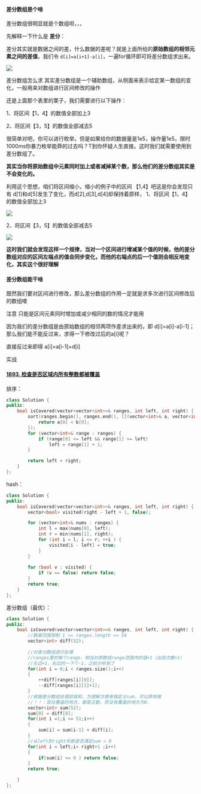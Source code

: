 #### 差分数组是个啥

差分数组很明显就是个数组呗，，，



先解释一下什么是 **差分**：

差分其实就是数据之间的差，什么数据的差呢？就是上面所给的**原始数组的相邻元素之间的差值**，我们令 `d[i]=a[i+1]-a[i]`，一遍for循环即可将差分数组求出来。


![](/20190825105026886.png)



差分数组怎么求
其实差分数组是一个辅助数组，从侧面来表示给定某一数组的变化，一般用来对数组进行区间修改的操作

还是上面那个表里的栗子，我们需要进行以下操作：

1、将区间【1，4】的数值全部加上3

2、将区间【3，5】的数值全部减去5

很简单对吧，你可以进行枚举。但是如果给你的数据量是1e5，操作量1e5，限时1000ms你暴力枚举能莽的过去吗？T到你怀疑人生直接。这时我们就需要使用到差分数组了。

**其实当你将原始数组中元素同时加上或者减掉某个数，那么他们的差分数组其实是不会变化的。**

利用这个思想，咱们将区间缩小，缩小的例子中的区间 【1,4】吧这是你会发现只有 d[1]和d[5]发生了变化，而d[2],d[3],d[4]却保持着原样，
1、将区间【1，4】的数值全部加上3

![](/20190825105034307.png)

2、将区间【3，5】的数值全部减去5

![](/2019082510504048.png)



**这时我们就会发现这样一个规律，当对一个区间进行增减某个值的时候，他的差分数组对应的区间左端点的值会同步变化，而他的右端点的后一个值则会相反地变化，其实这个很好理解**



#### 差分数组能干啥

既然我们要对区间进行修改，那么差分数组的作用一定就是求多次进行区间修改后的数组喽

注意 只能是区间元素同时增加或减少相同的数的情况才能用

因为我们的差分数组是由原始数组的相邻两项作差求出来的，即 d[i]=a[i]-a[i-1]；那么我们能不能反过来，求得一下修改过后的a[i]呢？

直接反过来即得  a[i]=a[i-1]+d[i] 



实战

#### [1893. 检查是否区域内所有整数都被覆盖](https://leetcode-cn.com/problems/check-if-all-the-integers-in-a-range-are-covered/)

排序：

```c++
class Solution {
public:
    bool isCovered(vector<vector<int>>& ranges, int left, int right) {
        sort(ranges.begin(), ranges.end(), [](vector<int>& a, vector<int>& b) {
            return a[0] < b[0];
        });
        for (vector<int>& range : ranges) {
            if (range[0] <= left && range[1] >= left)
                left = range[1] + 1;
        }

        return left > right;
    }
};
```

hash：

```c++
class Solution {
public:
    bool isCovered(vector<vector<int>>& ranges, int left, int right) {
        vector<bool> visited(right - left + 1, false);

        for (vector<int>& nums : ranges) {
            int l = max(nums[0], left);
            int r = min(nums[1], right);
            for (int i = l; i <= r; ++i ) {
                visited[i - left] = true;
            }
        }
           
        for (bool v : visited) {
            if (v == false) return false;
        }
        return true;
    }
};
```

差分数组（最优）：

```c++
class Solution {
public:
    bool isCovered(vector<vector<int>>& ranges, int left, int right) {
        //数据范围限制 1 <= ranges.length <= 50
        vector<int> diff(52);
       
        //对差分数组进行处理
        //ranges里的每个range，相当对原数组range范围内的值+1（出现次数+1）
        //左边+1，右边的一下个-1，之前分析到了
        for(int i = 0;i < ranges.size();i++)
        {
            ++diff[ranges[i][0]];
            --diff[ranges[i][1]+1];
        }
        //根据差分数组处理前缀和，为理解方便单独定义sum，可以原地做
        //！！：现在覆盖的地方，都是正数，而没有覆盖的地方为0，
        vector<int> sum(52);
        sum[0] = diff[0];
        for(int i =1;i <= 51;i++)
        {
            sum[i] = sum[i-1] + diff[i];
        }
        //从left到right判断是否满足sum > 0
        for(int i = left;i< right+1 ;i++)
        {
            if(sum[i] <= 0 ) return false;
        }
        return true;

    }
};
```

